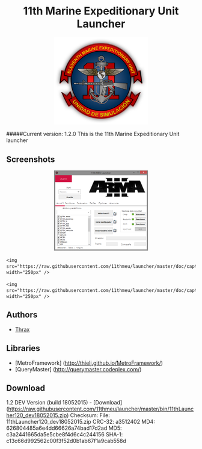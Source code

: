 <h1 align="center">11th Marine Expeditionary Unit Launcher</h1>
<p align="center">
	<img src="https://raw.githubusercontent.com/11thmeu/launcher/master/doc/logo-transparent.png" width="250px" />
</p>

#####Current version: 1.2.0
This is the 11th Marine Expeditionary Unit launcher


## Screenshots
<p align="center">
	<img src="https://raw.githubusercontent.com/11thmeu/launcher/master/doc/capture1.png" width="250px" />

	<img src="https://raw.githubusercontent.com/11thmeu/launcher/master/doc/capture2.png" width="250px" />

	<img src="https://raw.githubusercontent.com/11thmeu/launcher/master/doc/capture3.png" width="250px" />
</p>

## Authors
 * [Thrax](https://github.com/Thraxs/)

 
## Libraries
 * [MetroFramework] (http://thielj.github.io/MetroFramework/) 
 * [QueryMaster] (http://querymaster.codeplex.com/) 
 
 
## Download
1.2 DEV Version (build 18052015) - [Download] (https://raw.githubusercontent.com/11thmeu/launcher/master/bin/11thLauncher120_dev18052015.zip) 
Checksum:
  File: 11thLauncher120_dev18052015.zip
CRC-32: a3512402
   MD4: 626804485a6e4dd66626a74bad17d2ad
   MD5: c3a2441665da5e5cbe8f4d6c4c244156
 SHA-1: c13c66d992562c00f3f52d0b1ab67f1a9cab558d